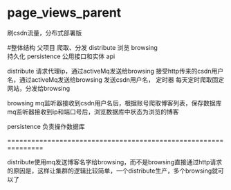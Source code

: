 # page_views_parent
刷csdn流量，分布式部署版

#整体结构
父项目
	爬取、分发	distribute
	浏览	browsing	
	持久化	persistence
	公用接口和实体	api



distribute
	请求代理ip，通过activeMq发送给browsing
  接受http传来的csdn用户名，通过activeMq发送给browsing
  发送csdn用户名，
	定时器
		每天定时爬取固定网站，分发给browsing

browsing
	mq监听器接收到csdn用户名后，根据账号爬取博客列表，保存数据库
	mq监听器接收到ip和端口号后，浏览数据库中状态为浏览的博客

persistence
	负责操作数据库


===============================================================



distribute使用mq发送博客名字给browsing，而不是browsing直接通过http请求的原因是，这样让集群的逻辑比较简单，一个distribute生产，多个browsing就可以了
